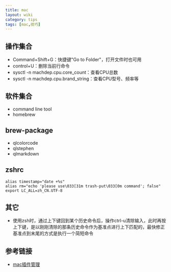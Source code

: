 ```yaml
---
title: mac
layout: wiki
category: tips
tags: [mac,技巧]
---
```


## 操作集合

* Command+Shift+G：快捷键"Go to Folder"，打开文件时也可用
* control+U：删除当前行命令
* sysctl -n machdep.cpu.core_count：查看CPU总数
* sysctl -n machdep.cpu.brand_string：查看CPU型号、频率等

## 软件集合

* command line tool
* homebrew

## brew-package

* qlcolorcode
* qlstephen
* qlmarkdown

## zshrc

~~~
alias timestamp="date +%s"
alias rm="echo 'please use\033[31m trash-put\033[0m command'; false"
export LC_ALL=zh_CN.UTF-8
~~~

## 其它

* 使用zsh时，通过上下键回到某个历史命令后，操作ctrl-u清除输入，此时再按上下键，是以刚刚清除的那条历史命令作为基准点进行上下匹配的，最快修正基准点到末尾的方式是执行一个简短命令


## 参考链接

* [mac插件管理](http://bbs.feng.com/read-htm-tid-6891395.html)
